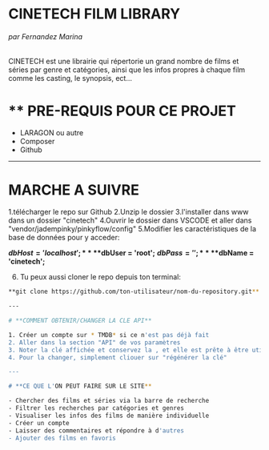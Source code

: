 # **CINETECH FILM LIBRARY**
###### par Fernandez Marina

CINETECH est une librairie qui répertorie un grand nombre de films et séries par genre et catégories, ainsi que les infos propres à chaque film comme les casting, le synopsis, ect...

# ** PRE-REQUIS POUR CE PROJET

- LARAGON ou autre
- Composer 
- Github

---

# **MARCHE A SUIVRE**

 1.télécharger le repo sur Github
 2.Unzip le dossier 
 3.l'installer dans www dans un dossier "cinetech"
 4.Ouvrir le dossier dans VSCODE et aller dans "vendor/jadempinky/pinkyflow/config"
 5.Modifier les caractéristiques de la base de données pour y acceder: 

**$dbHost = 'localhost';**
**$dbUser = 'root';**
**$dbPass = '';**
**$dbName = 'cinetech';**


 6. Tu peux aussi cloner le repo depuis ton terminal:

   ```bash
  **git clone https://github.com/ton-utilisateur/nom-du-repository.git**

---

# **COMMENT OBTENIR/CHANGER LA CLE API** 

1. Créer un compte sur * TMDB* si ce n'est pas déjà fait
2. Aller dans la section "API" de vos paramètres
3. Noter la clé affichée et conservez la , et elle est prête à être utilisée! 
4. Pour la changer, simplement cliouer sur "régénérer la clé"

---

# **CE QUE L'ON PEUT FAIRE SUR LE SITE**

- Chercher des films et séries via la barre de recherche
- Filtrer les recherches par catégories et genres
- Visualiser les infos des films de manière individuelle
- Créer un compte
- Laisser des commentaires et répondre à d'autres
- Ajouter des films en favoris


